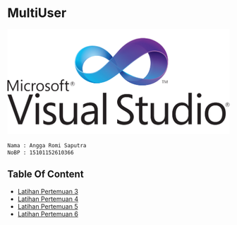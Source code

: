 # MultiUser
<p align="center">
    <img src="https://github.com/AnggaR96s/MultiUser/blob/master/assets/image.png" />
</p>

```
Nama : Angga Romi Saputra
NoBP : 15101152610366
```

## Table Of Content
* [Latihan Pertemuan 3](https://github.com/AnggaR96s/MultiUser/tree/pt3)
* [Latihan Pertemuan 4](https://github.com/AnggaR96s/MultiUser/tree/pt4)
* [Latihan Pertemuan 5](https://github.com/AnggaR96s/MultiUser/tree/pt5)
* [Latihan Pertemuan 6](https://github.com/AnggaR96s/MultiUser/tree/pt6)
